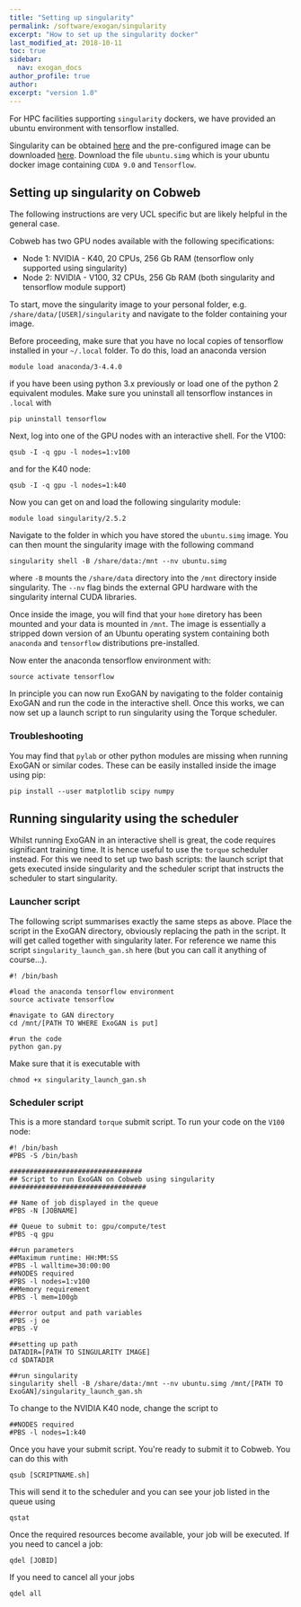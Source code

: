```yaml
---
title: "Setting up singularity"
permalink: /software/exogan/singularity
excerpt: "How to set up the singularity docker"
last_modified_at: 2018-10-11
toc: true
sidebar:
  nav: exogan_docs
author_profile: true
author:
excerpt: "version 1.0"
---
```



For HPC facilities supporting `singularity` dockers, we have provided an ubuntu environment with tensorflow installed.

Singularity can be obtained [here](https://singularity.lbl.gov) and the pre-configured image can be downloaded [here](https://osf.io/6dxps/). Download the file `ubuntu.simg` which is your ubuntu docker image containing `CUDA 9.0` and `Tensorflow`.

## Setting up singularity on Cobweb

The following instructions are very UCL specific but are likely helpful in the general case.

Cobweb has two GPU nodes available with the following specifications:
- Node 1: NVIDIA - K40, 20 CPUs, 256 Gb RAM (tensorflow only supported using singularity)
- Node 2: NVIDIA - V100, 32 CPUs, 256 Gb RAM (both singularity and tensorflow module support)

To start, move the singularity image to your personal folder, e.g. `/share/data/[USER]/singularity` and navigate to the folder containing your image.

Before proceeding, make sure that you have no local copies of tensorflow installed in your `~/.local` folder. To do this, load an anaconda version

```
module load anaconda/3-4.4.0
```

if you have been using python 3.x previously or load one of the python 2 equivalent modules. Make sure you uninstall all tensorflow instances in `.local` with

```
pip uninstall tensorflow
```

Next, log into one of the GPU nodes with an interactive shell. For the V100:

```
qsub -I -q gpu -l nodes=1:v100
```

and for the K40 node:

```
qsub -I -q gpu -l nodes=1:k40
```


Now you can get on and load the following singularity module:

```
module load singularity/2.5.2
```

Navigate to the folder in which you have stored the `ubuntu.simg` image.
You can then mount the singularity image with the following command

```
singularity shell -B /share/data:/mnt --nv ubuntu.simg
```

where `-B` mounts the `/share/data` directory into the `/mnt` directory inside singularity. The `--nv` flag binds the external GPU hardware with the singularity internal CUDA libraries.

Once inside the image, you will find that your `home` diretory has been mounted and your data is mounted in `/mnt`. The image is essentially a stripped down version of an Ubuntu operating system containing both `anaconda` and `tensorflow` distributions pre-installed.

Now enter the anaconda tensorflow environment with:

```
source activate tensorflow
```
In principle you can now run ExoGAN by navigating to the folder containig ExoGAN and run the code in the interactive shell.
Once this works, we can now set up a launch script to run singularity using the Torque scheduler.

### Troubleshooting

You may find that `pylab` or other python modules are missing when running ExoGAN or similar codes. These can be easily installed inside the image using pip:

```
pip install --user matplotlib scipy numpy
```

## Running singularity using the scheduler

Whilst running ExoGAN in an interactive shell is great, the code requires significant training time. It is hence useful to use the `torque` scheduler instead. For this we need to set up two bash scripts: the launch script that gets executed inside singularity and the scheduler script that instructs the scheduler to start singularity.

### Launcher script

The following script summarises exactly the same steps as above. Place the script in the ExoGAN directory, obviously replacing the path in the script. It will get called together with singularity later. For reference we name this script `singularity_launch_gan.sh` here (but you can call it anything of course...).

```
#! /bin/bash

#load the anaconda tensorflow environment
source activate tensorflow

#navigate to GAN directory
cd /mnt/[PATH TO WHERE ExoGAN is put]

#run the code
python gan.py
```

Make sure that it is executable with

```
chmod +x singularity_launch_gan.sh
```


### Scheduler script

This is a more standard `torque` submit script. To run your code on the `V100` node:



```
#! /bin/bash
#PBS -S /bin/bash

#################################
## Script to run ExoGAN on Cobweb using singularity
##################################

## Name of job displayed in the queue
#PBS -N [JOBNAME]

## Queue to submit to: gpu/compute/test
#PBS -q gpu

##run parameters
##Maximum runtime: HH:MM:SS
#PBS -l walltime=30:00:00       
##NODES required      
#PBS -l nodes=1:v100        
##Memory requirement      
#PBS -l mem=100gb                      

##error output and path variables
#PBS -j oe
#PBS -V

##setting up path
DATADIR=[PATH TO SINGULARITY IMAGE]
cd $DATADIR

##run singularity
singularity shell -B /share/data:/mnt --nv ubuntu.simg /mnt/[PATH TO ExoGAN]/singularity_launch_gan.sh

```

To change to the NVIDIA K40 node, change the script to

```
##NODES required   
#PBS -l nodes=1:k40
```

Once you have your submit script. You're ready to submit it to Cobweb. You can do this with

```
qsub [SCRIPTNAME.sh]
```

This will send it to the scheduler and you can see your job listed in the queue using

```
qstat
```

Once the required resources become available, your job will be executed.
If you need to cancel a job:

```
qdel [JOBID]
```

If you need to cancel all your jobs

```
qdel all
```
